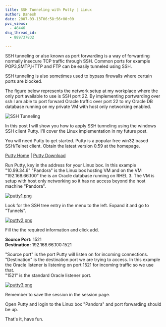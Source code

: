 ```yaml
---
title: SSH Tunneling with Putty | Linux
author: Danesh
date: 2007-03-13T06:58:56+00:00
pvc_views:
  - 48446
dsq_thread_id:
  - 889737832

---
```

SSH tunneling or also known as port forwarding is a way of forwarding normally insecure TCP traffic through SSH. Common ports for example POP3,SMTP,HTTP and FTP can be easily tunneled using SSH.

SSH tunneling is also sometimes used to bypass firewalls where certain ports are blocked.

The figure below represents the network setup at my workplace where the only port available to use is SSH port 22. By implementing portwarding over ssh I am able to port forward Oracle traffic over port 22 to my Oracle DB database running on my private VM with host only networking enabled.

![SSH Tunneling][1] 

In this post I will show you how to apply SSH tunneling using the windows SSH client Putty. I'll cover the Linux implementation in my future post.

<!--more-->

You will need Putty to get started. Putty is a popular free win32 based SSH/Telnet client. Obtain the latest version 0.59 at the homepage.

[Putty Home][2] | [Putty Download][3]

Run Putty, key in the address for your Linux box. In this example "10.99.34.6" "Pandora" is the Linux box hosting VM and on the VM "192.168.66.100" the is an Oracle database running on RHEL 3. The VM is setup with host only networking so it has no access beyond the host machine "Pandora".

[![putty1.png][4]][5]

Look for the SSH tree entry in the menu to the left. Expand it and go to "Tunnels".

[![putty2.png][6]][7]

Fill the the required information and click add.

**Source Port:** 1521  
**Destination:** 192.168.66.100:1521

"Source port" is the port Putty will listen on for incoming connections.  
"Destination" is the destination port we are trying to access. In this example the Oracle listener is listening on port 1521 for incoming traffic so we use that.  
"1521" is the standard Oracle listener port.

[![putty3.png][8]][9]

Remember to save the session in the session page.

Open Putty and login to the Linux box "Pandora" and port forwarding should be up.

That's it, have fun.

 [1]: /wp-content/uploads/2007/03/ssh-tunnelling.jpg "SSH Tunneling"
 [2]: http://www.chiark.greenend.org.uk/~sgtatham/putty/
 [3]: http://www.chiark.greenend.org.uk/~sgtatham/putty/download.html
 [4]: /wp-content/uploads/2007/03/putty1.png
 [5]: /wp-content/uploads/2007/03/putty1.png "putty1.png"
 [6]: /wp-content/uploads/2007/03/putty2.png
 [7]: /wp-content/uploads/2007/03/putty2.png "putty2.png"
 [8]: /wp-content/uploads/2007/03/putty3.png
 [9]: /wp-content/uploads/2007/03/putty3.png "putty3.png"
